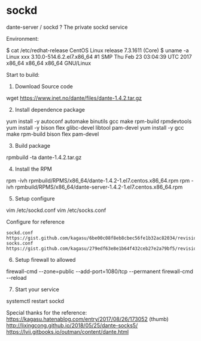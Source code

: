 # sockd
dante-server / sockd ? The private sockd service 

Environment:

$ cat /etc/redhat-release 
CentOS Linux release 7.3.1611 (Core) 
$ uname -a
Linux xxx 3.10.0-514.6.2.el7.x86_64 #1 SMP Thu Feb 23 03:04:39 UTC 2017 x86_64 x86_64 x86_64 GNU/Linux

Start to build:
1. Download Source code

wget https://www.inet.no/dante/files/dante-1.4.2.tar.gz

2. Install dependence package

yum install -y autoconf automake binutils gcc make rpm-build rpmdevtools
yum install -y bison flex glibc-devel libtool pam-devel
yum install -y gcc make rpm-build bison flex pam-devel

3. Build package

rpmbuild -ta dante-1.4.2.tar.gz

4. Install the RPM

rpm -ivh rpmbuild/RPMS/x86_64/dante-1.4.2-1.el7.centos.x86_64.rpm
rpm -ivh rpmbuild/RPMS/x86_64/dante-server-1.4.2-1.el7.centos.x86_64.rpm

5. Setup configure

vim /etc/sockd.conf
vim /etc/socks.conf

Configure for reference

    sockd.conf
    https://gist.github.com/kagasu/6be00c08f8eb8cbec56fe1b32ac82034/revisions
    socks.conf
    https://gist.github.com/kagasu/279edf63e8e1b64f432ceb27e2a79bf5/revisions

6. Setup firewall to allowed

firewall-cmd --zone=public --add-port=1080/tcp --permanent
firewall-cmd --reload

7. Start your service

systemctl restart sockd



Special thanks for the reference:
https://kagasu.hatenablog.com/entry/2017/08/26/173052     (thumb)
http://lixingcong.github.io/2018/05/25/dante-socks5/
https://lvii.gitbooks.io/outman/content/dante.html